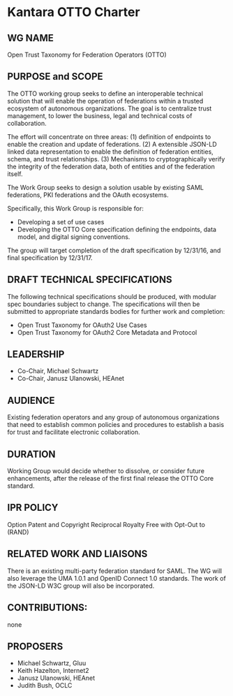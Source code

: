 # Kantara OTTO Charter

## WG NAME

Open Trust Taxonomy for Federation Operators (OTTO)

## PURPOSE and SCOPE

The OTTO working group seeks to define an interoperable technical solution that will enable the 
operation of federations within a trusted ecosystem of autonomous organizations. The goal is to 
centralize trust management, to lower the business, legal and technical costs of collaboration. 

The effort will concentrate on three areas: (1) definition of endpoints to enable the creation and update
of federations. (2) A extensible JSON-LD linked data representation to enable the definition of federation 
entities, schema, and trust relationships. (3) Mechanisms to cryptographically verify the integrity of the 
federation data, both of entities and of the federation itself.

The Work Group seeks to design a solution usable by existing SAML federations, PKI federations and 
the OAuth ecosystems.

Specifically, this Work Group is responsible for:
* Developing a set of use cases 
* Developing the OTTO Core specification defining the endpoints, data model, and digital signing conventions.

The group will target completion of the draft specification by 12/31/16, and final specification by 12/31/17. 

## DRAFT TECHNICAL SPECIFICATIONS

The following technical specifications should be produced, with modular spec boundaries subject to change.  The 
specifications will then be submitted to appropriate standards bodies for further work and completion:
 
- Open Trust Taxonomy for OAuth2 Use Cases
- Open Trust Taxonomy for OAuth2 Core Metadata and Protocol

## LEADERSHIP

- Co-Chair, Michael Schwartz
- Co-Chair, Janusz Ulanowski, HEAnet

## AUDIENCE

Existing federation operators and any group of autonomous organizations that need to establish common policies 
and procedures to establish a basis for trust and facilitate electronic collaboration.

## DURATION 

Working Group would decide whether to dissolve, or consider future enhancements, after the release of the first 
final release the OTTO Core standard.

## IPR POLICY 

Option Patent and Copyright Reciprocal Royalty Free with Opt-Out to (RAND)

## RELATED WORK AND LIAISONS 

There is an existing multi-party federation standard for SAML. The WG will also leverage the UMA 1.0.1 and 
OpenID Connect 1.0 standards. The work of the JSON-LD W3C group will also be incorporated. 

## CONTRIBUTIONS: 

none

## PROPOSERS

- Michael Schwartz, Gluu
- Keith Hazelton, Internet2
- Janusz Ulanowski, HEAnet
- Judith Bush, OCLC
